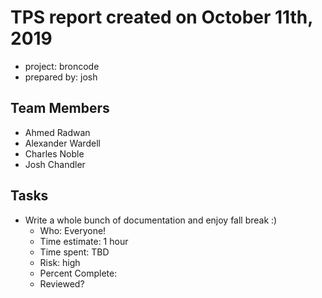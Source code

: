 # TPS report created on October 11th, 2019

* project: broncode
* prepared by: josh

## Team Members
* Ahmed Radwan
* Alexander Wardell
* Charles Noble
* Josh Chandler

## Tasks

* Write a whole bunch of documentation and enjoy fall break :)
    * Who: Everyone!
    * Time estimate: 1 hour
    * Time spent: TBD
    * Risk: high
    * Percent Complete:
    * Reviewed?
